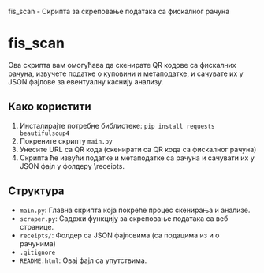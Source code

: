 fis\_scan - Скрипта за скреповање података са фискалног рачуна

fis\_scan
=========

Ова скрипта вам омогућава да скенирате QR кодове са фискалних рачуна, извучете податке о куповини и метаподатке, и сачувате их у JSON фајлове за евентуалну каснију анализу.

Како користити
--------------

1.  Инсталирајте потребне библиотеке: `pip install requests beautifulsoup4`
2.  Покрените скрипту `main.py`
3.  Унесите URL са QR кода (скенирати са QR кода са фискалног рачуна)
4.  Скрипта ће извући податке и метаподатке са рачуна и сачувати их у JSON фајл у фолдеру \receipts\.

Структура 
---------

*   `main.py`: Главна скрипта која покреће процес скенирања и анализе.
*   `scraper.py`: Садржи функцију за скреповање података са веб странице.
*   `receipts/`: Фолдер са JSON фајловима (са подацима из и о рачунима)
*   `.gitignore`
*   `README.html`: Овај фајл са упутствима.
